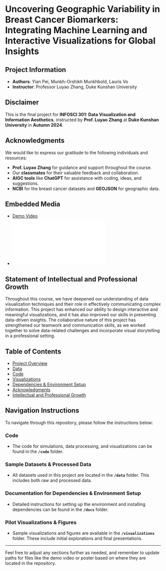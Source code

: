 # **Uncovering Geographic Variability in Breast Cancer Biomarkers: Integrating Machine Learning and Interactive Visualizations for Global Insights**

## Project Information

- **Authors**: Yian Pei, Munkh-Orshikh Munkhbold, Lauris Vo
- **Instructor**: Professor Luyao Zhang, Duke Kunshan University

## Disclaimer
This is the final project for **INFOSCI 301: Data Visualization and Information Aesthetics**, instructed by **Prof. Luyao Zhang** at **Duke Kunshan University** in **Autumn 2024**.

## Acknowledgments
We would like to express our gratitude to the following individuals and resources:
- **Prof. Luyao Zhang** for guidance and support throughout the course.
- Our **classmates** for their valuable feedback and collaboration.
- **AIGC tools** like **ChatGPT** for assistance with coding, ideas, and suggestions.
- **NCBI** for the breast cancer datasets and **GEOJSON** for geographic data.

## Embedded Media
- [Demo Video](./Docs/Demo.mp4)
- ![Poster](./Docs/Poster.pdf)

## Statement of Intellectual and Professional Growth
Throughout this course, we have deepened our understanding of data visualization techniques and their role in effectively communicating complex information. This project has enhanced our ability to design interactive and meaningful visualizations, and it has also improved our skills in presenting data-driven insights. The collaborative nature of this project has strengthened our teamwork and communication skills, as we worked together to solve data-related challenges and incorporate visual storytelling in a professional setting.

## Table of Contents
- [Project Overview](#project-overview)
- [Data](#data)
- [Code](#code)
- [Visualizations](#visualizations)
- [Dependencies & Environment Setup](#dependencies-environment-setup)
- [Acknowledgments](#acknowledgments)
- [Intellectual and Professional Growth](#statement-of-intellectual-and-professional-growth)

## Navigation Instructions
To navigate through this repository, please follow the instructions below:

### Code
- The code for simulations, data processing, and visualizations can be found in the **`/code`** folder.

### Sample Datasets & Processed Data
- All datasets used in this project are located in the **`/data`** folder. This includes both raw and processed data.

### Documentation for Dependencies & Environment Setup
- Detailed instructions for setting up the environment and installing dependencies can be found in the **`/docs`** folder.

### Pilot Visualizations & Figures
- Sample visualizations and figures are available in the **`/visualizations`** folder. These include initial explorations and final presentations.

---

Feel free to adjust any sections further as needed, and remember to update paths for files like the demo video or poster based on where they are located in the repository.
